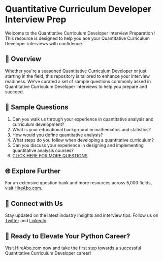 # Quantitative Curriculum Developer Interview Prep

Welcome to the Quantitative Curriculum Developer Interview Preparation ! This resource is designed to help you ace your Quantitative Curriculum Developer interviews with confidence.

## 🚀 Overview

Whether you're a seasoned Quantitative Curriculum Developer or just starting in the field, this repository is tailored to enhance your interview readiness. We've curated a set of sample questions commonly asked in Quantitative Curriculum Developer interviews to help you prepare and succeed.

## 📝 Sample Questions

1. Can you walk us through your experience in quantitative analysis and curriculum development?
2. What is your educational background in mathematics and statistics?
3. How would you define quantitative analysis?
4. What steps do you follow when developing a quantitative curriculum?
5. Can you discuss your experience in designing and implementing quantitative analysis courses?
6. [CLICK HERE FOR MORE QUESTIONS](https://hireabo.com/job/19_3_20/Quantitative%20Curriculum%20Developer)

## 🌐 Explore Further

For an extensive question bank and more resources across 5,000 fields, visit [HireAbo.com](https://www.hireabo.com).

## 📱 Connect with Us

Stay updated on the latest industry insights and interview tips. Follow us on [Twitter](https://twitter.com/hireabo) and [LinkedIn](https://www.linkedin.com/in/hire-abo-3609972a8/).

## 🚀 Ready to Elevate Your Python Career?

Visit [HireAbo.com](https://www.hireabo.com) now and take the first step towards a successful Quantitative Curriculum Developer career!